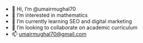 - 👋 Hi, I’m @umairmughal70
- 👀 I’m interested in mathematics
- 🌱 I’m currently learning SEO and digital marketing
- 💞️ I’m looking to collaborate on academic curriculum 
- 📫 umairmughal70@gmail.com


<!---
umairmughal70/umairmughal70 is a ✨ special ✨ repository because its `README.md` (this file) appears on your GitHub profile.
You can click the Preview link to take a look at your changes.
--->
